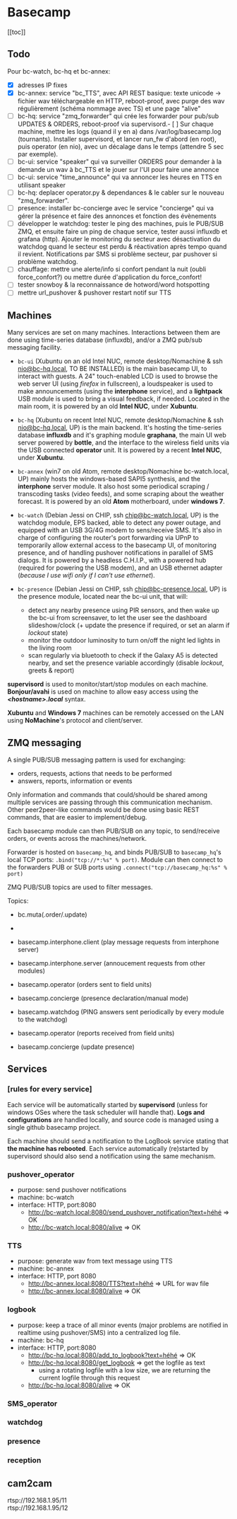 # Basecamp
[[toc]]

## Todo

Pour bc-watch, bc-hq et bc-annex:
- [x] adresses IP fixes
- [x] bc-annex: service "bc_TTS", avec API REST basique: texte unicode -> fichier wav téléchargeable en HTTP, reboot-proof, avec purge des wav régulièrement (schéma nommage avec TS) et une page "alive"
- [ ] bc-hq: service "zmq_forwarder" qui crée les forwarder pour pub/sub UPDATES & ORDERS, reboot-proof via supervisord.- [ ] Sur chaque machine, mettre les logs (quand il y en a) dans /var/log/basecamp.log (tournants). Installer supervisord, et lancer run_fw d'abord (en root), puis operator (en nio), avec un décalage dans le temps (attendre 5 sec par exemple).
- [ ] bc-ui: service "speaker" qui va surveiller ORDERS pour demander à la demande un wav à bc_TTS et le jouer sur l'UI pour faire une annonce
- [ ] bc-ui: service "time_announce" qui va annoncer les heures en TTS en utilisant speaker
- [ ] bc-hq: deplacer operator.py & dependances & le cabler sur le nouveau "zmq_forwarder".
- [ ] presence: installer bc-concierge avec le service "concierge" qui va gérer la présence et faire des annonces et fonction des évènements
- [ ] développer le watchdog: tester le ping des machines, puis le PUB/SUB ZMQ, et ensuite faire un ping de chaque service, tester aussi influxdb et grafana (http). Ajouter le monitoring du secteur avec désactivation du watchdog quand le secteur est perdu & réactivation après tempo quand il revient. Notifications par SMS si problème secteur, par pushover si problème watchdog.
- [ ] chauffage: mettre une alerte/info si confort pendant la nuit (oubli force_confort?) ou mettre durée d'application du force_confort!
- [ ] tester snowboy & la reconnaissance de hotword/word hotspotting
- [ ] mettre url_pushover & pushover restart notif sur TTS

## Machines
Many services are set on many machines. Interactions between them are done using time-series database (influxdb), and/or a ZMQ pub/sub messaging facility.

* `bc-ui` (Xubuntu on an old Intel NUC, remote desktop/Nomachine & ssh nio@bc-hq.local, TO BE INSTALLED) is the main basecamp UI, to interact with guests. A 24" touch-enabled LCD is used to browse the web server UI (using _firefox_ in fullscreen), a loudspeaker is used to make announcements (using the **interphone** service), and a **lightpack** USB module is used to bring a visual feedback, if needed. Located in the main room, it is powered by an old **Intel NUC**, under **Xubuntu**.

* `bc-hq` (Xubuntu on recent Intel NUC, remote desktop/Nomachine & ssh nio@bc-hq.local, UP) is the main backend. It's hosting the time-series database **influxdb** and it's graphing module **graphana**, the main UI web server powered by **bottle**, and the interface to the wireless field units via the USB connected **operator** unit. It is powered by a recent **Intel NUC**, under **Xubuntu**.

* `bc-annex` (win7 on old Atom, remote desktop/Nomachine bc-watch.local, UP) mainly hosts the windows-based SAPI5 synthesis, and the **interphone** server module. It also host some periodical scraping / transcoding tasks (video feeds), and some scraping about the weather forecast. It is powered by an old **Atom** motherboard, under **windows 7**.

* `bc-watch` (Debian Jessi on CHIP, ssh chip@bc-watch.local, UP) is the watchdog module, EPS backed, able to detect any power outage, and equipped with an USB 3G/4G modem to sens/receive SMS. It's also in charge of configuring the router's port forwarding via UPnP to temporarily allow external access to the basecamp UI, of monitoring presence, and of handling pushover notifications in parallel of SMS dialogs. It is powered by a headless C.H.I.P., with a powered hub (required for powering the USB modem), and an USB ethernet adapter (_because I use wifi only if I can't use ethernet_).

* `bc-presence` (Debian Jessi on CHIP, ssh chip@bc-presence.local, UP) is the presence module, located near the bc-ui unit, that will:
  + detect any nearby presence using PIR sensors, and then wake up the bc-ui from screensaver, to let the user see the dashboard slideshow/clock (+ update the presence if required, or set an alarm if _lockout_ state)
  + monitor the outdoor luminosity to turn on/off the night led lights in the living room
  + scan regularly via bluetooth to check if the Galaxy A5 is detected nearby, and set the presence variable accordingly (disable _lockout_, greets & report)

**supervisord** is used to monitor/start/stop modules on each machine.
<br>**Bonjour/avahi** is used on machine to allow easy access using the **_\<hostname>.local_** syntax.

**Xubuntu** and **Windows 7** machines can be remotely accessed on the LAN using **NoMachine**'s protocol and client/server.

## ZMQ messaging

A single PUB/SUB messaging pattern is used for exchanging:
* orders, requests, actions that needs to be performed
* answers, reports, information or events

Only information and commands that could/should be shared among multiple services are passing through this communication mechanism.
Other peer2peer-like commands would be done using basic REST commands, that are easier to implement/debug.

Each basecamp module can then PUB/SUB on any topic, to send/receive orders, or events across the machines/network.

Forwarder is hosted on `basecamp_hq`, and binds PUB/SUB to `basecamp_hq`'s local TCP ports:
`.bind("tcp://*:%s" % port)`.
Module can then connect to the forwarders PUB or SUB ports using `.connect("tcp://basecamp_hq:%s" % port)`

ZMQ PUB/SUB topics are used to filter messages.

Topics:
* bc.muta(.order/.update)
* 

* basecamp.interphone.client (play message requests from interphone server)
* basecamp.interphone.server (annoucement requests from other modules)
* basecamp.operator (orders sent to field units)
* basecamp.concierge (presence declaration/manual mode)

* basecamp.watchdog (PING answers sent periodically by every module to the watchdog)
* basecamp.operator (reports received from field units)
* basecamp.concierge (update presence)

## Services

### [rules for every service]
Each service will be automatically started by **supervisord** (unless for windows OSes where the task scheduler will handle that).
**Logs and configurations** are handled locally, and source code is managed using a single github basecamp project.

Each machine should send a notification to the LogBook service stating that **the machine has rebooted**.
Each service automatically (re)started by supervisord should also send a notification using the same mechanism.

### pushover_operator
+ purpose: send pushover notifications
+ machine: bc-watch
+ interface: HTTP, port:8080
  + http://bc-watch.local:8080/send_pushover_notification?text=héhé => OK
  + http://bc-watch.local:8080/alive => OK

### TTS
+ purpose: generate wav from text message using TTS
+ machine: bc-annex
+ interface: HTTP, port 8080
  + http://bc-annex.local:8080/TTS?text=héhé => URL for wav file
  + http://bc-annex.local:8080/alive => OK

### logbook
+ purpose: keep a trace of all minor events (major problems are notified in realtime using pushover/SMS) into a centralized log file.
+ machine: bc-hq
+ interface: HTTP, port:8080
  + http://bc-hq.local:8080/add_to_logbook?text=héhé => OK
  + http://bc-hq.local:8080/get_logbook => get the logfile as text
    + using a rotating logfile with a low size, we are returning the current logfile through this request
  + http://bc-hq.local:8080/alive => OK

### SMS_operator

### watchdog

### presence

### reception

## cam2cam

rtsp://192.168.1.95/11<br>
rtsp://192.168.1.95/12

